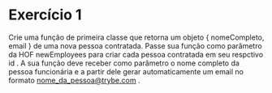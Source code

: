 # Exercício 1

Crie uma função de primeira classe que retorna um objeto { nomeCompleto, email } de uma nova pessoa contratada. Passe sua função como parâmetro da HOF newEmployees para criar cada pessoa contratada em seu respctivo id . A sua função deve receber como parâmetro o nome completo da pessoa funcionária e a partir dele gerar automaticamente um email no formato nome_da_pessoa@trybe.com .
